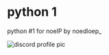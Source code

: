 # python 1

python #1 for noelP by noedloep_












![discord profile pic](https://user-images.githubusercontent.com/80974924/116072833-e8ba7500-a68f-11eb-9800-16a4850c7cd0.gif)
